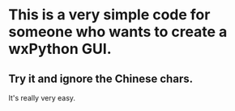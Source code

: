 # This is a very simple code for someone who wants to create a wxPython GUI.  
## Try it and ignore the Chinese chars.  

It's really very easy.